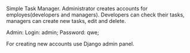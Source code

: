 Simple Task Manager.
Administrator creates accounts for employes(developers and managers). Developers can check their tasks, managers can create new tasks, edit and delete.

Admin: 
Login: admin;
Password: qwe;

For creating new accounts use Django admin panel.
